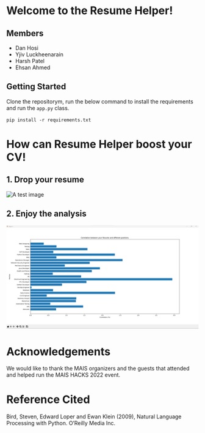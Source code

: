 # Welcome to the Resume Helper!

## Members
* Dan Hosi
* Yjiv Luckheenarain
* Harsh Patel
* Ehsan Ahmed

## Getting Started
Clone the repositorym, run the below command to install the requirements and run the `app.py` class.
```
pip install -r requirements.txt
```

# How can Resume Helper boost your CV!
## 1. Drop your resume
![A test image](barGraph.png)


## 2. Enjoy the analysis
![Analysis](https://github.com/Danh4160/mais-hacks-2022/blob/main/resume_parser/pics/barGraph.png)


# Acknowledgements
We would like to thank the MAIS organizers and the guests that attended and helped run the MAIS HACKS 2022 event.

# Reference Cited
Bird, Steven, Edward Loper and Ewan Klein (2009), Natural Language Processing with Python. O’Reilly Media Inc.
